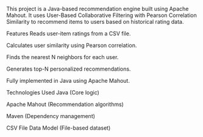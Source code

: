 This project is a Java-based recommendation engine built using Apache Mahout.
It uses User-Based Collaborative Filtering with Pearson Correlation Similarity to recommend items to users based on historical rating data.

Features
Reads user-item ratings from a CSV file.

Calculates user similarity using Pearson correlation.

Finds the nearest N neighbors for each user.

Generates top-N personalized recommendations.

Fully implemented in Java using Apache Mahout.

Technologies Used
Java (Core logic)

Apache Mahout (Recommendation algorithms)

Maven (Dependency management)

CSV File Data Model (File-based dataset)
